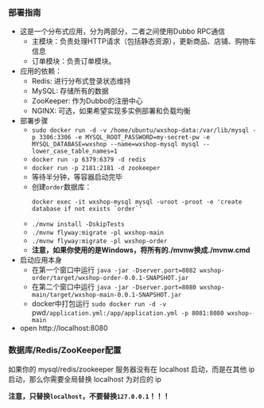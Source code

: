 ### 部署指南

- 这是一个分布式应用，分为两部分，二者之间使用Dubbo RPC通信
    - 主模块：负责处理HTTP请求（包括静态资源），更新商品、店铺、购物车信息
    - 订单模块：负责订单模块。
- 应用的依赖：
    - Redis: 进行分布式登录状态维持
    - MySQL: 存储所有的数据
    - ZooKeeper: 作为Dubbo的注册中心
    - NGINX: 可选，如果希望实现多实例部署和负载均衡
- 部署步骤
    - `sudo docker run -d -v /home/ubuntu/wxshop-data:/var/lib/mysql -p 3306:3306 -e MYSQL_ROOT_PASSWORD=my-secret-pw -e MYSQL_DATABASE=wxshop --name=wxshop-mysql mysql --lower_case_table_names=1`
    - `docker run -p 6379:6379 -d redis`
    - `docker run -p 2181:2181 -d zookeeper`
    - 等待半分钟，等容器启动完毕
    - 创建`order`数据库：
      ```
      docker exec -it wxshop-mysql mysql -uroot -proot -e 'create database if not exists `order`'
      ```
    - `./mvnw install -DskipTests`
    - `./mvnw flyway:migrate -pl wxshop-main`
    - `./mvnw flyway:migrate -pl wxshop-order`
    - **注意，如果你使用的是Windows，将所有的./mvnw换成./mvnw.cmd**
- 启动应用本身
    - 在第一个窗口中运行 `java -jar -Dserver.port=8082 wxshop-order/target/wxshop-order-0.0.1-SNAPSHOT.jar`
    - 在第二个窗口中运行 `java -jar -Dserver.port=8080 wxshop-main/target/wxshop-main-0.0.1-SNAPSHOT.jar`
    - docker中打包运行 `sudo docker run -d -v `pwd`/application.yml:/app/application.yml -p 8081:8080 wxshop-main`
- open http://localhost:8080

### 数据库/Redis/ZooKeeper配置

如果你的 mysql/redis/zookeeper 服务器没有在 localhost 启动，而是在其他 ip 启动，那么你需要全局替换 localhost 为对应的 ip

**注意，只替换`localhost`，不要替换`127.0.0.1`！！！**

